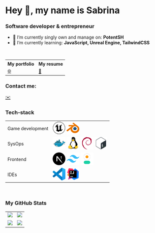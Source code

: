 # Hey 👋, my name is Sabrina

### Software developer & entrepreneur

- 🔭 I’m currently singly own and manage on: __PotentSH__ 
- 🌱 I’m currently learning: __JavaScript, Unreal Engine, TailwindCSS__

<br/>


<table>
    <tr>
        <th>My portfolio</th>
        <th>My resume</th>
    </tr>
    <tr>
        <td>
            <a href="https://hpilo.com">🌐</a>
        </td>
        <td>
            <a href="https://read.cv/sabcron">📃</a>
        </td>
    </tr>
</table>



### Contact me:

<a href="mailto:hello@hpilo.com">✉️</a>

### Tech-stack

<table>
    <tr>
        <td>Game development</td>
        <td>
            <a href=""><img src="https://raw.githubusercontent.com/devicons/devicon/55609aa5bd817ff167afce0d965585c92040787a/icons/unrealengine/unrealengine-original.svg" width="40" height="40"/></a>
            <a href=""><img src="https://raw.githubusercontent.com/devicons/devicon/55609aa5bd817ff167afce0d965585c92040787a/icons/blender/blender-original.svg" width="40" height="40"/></a>
        </td>
    </tr>
    <tr>
        <td>SysOps</td>
        <td>
            <a href=""><img src="https://github.com/devicons/devicon/blob/v2.13.0/icons/docker/docker-original.svg" width="40" height="40"/></a>
            <a href=""><img src="https://github.com/devicons/devicon/blob/v2.13.0/icons/linux/linux-original.svg" width="40" height="40"/></a>
            <a href=""><img src="https://github.com/devicons/devicon/blob/v2.13.0/icons/debian/debian-plain.svg" width="40" height="40"/></a>
            <a href=""><img src="https://github.com/devicons/devicon/blob/v2.13.0/icons/bash/bash-original.svg" width="40" height="40"/></a>
        </td>
    </tr>
    <tr>
        <td>Frontend</td>
        <td>
            <a href=""><img src="https://github.com/devicons/devicon/raw/master/icons/nextjs/nextjs-original.svg" width="40" height="40"/></a>
            <a href=""><img src="https://github.com/devicons/devicon/blob/v2.13.0/icons/tailwindcss/tailwindcss-plain.svg" width="40" height="40"/></a>
            <a href=""><img src="https://github.com/HPiLO/HPiLO/blob/main/daisyui.png?raw=true" width="40" height="40"/></a>
        </td>
    </tr>
    <tr>
        <td>IDEs</td>
        <td>
            <a href=""><img src="https://github.com/devicons/devicon/blob/v2.13.0/icons/vscode/vscode-original.svg" width="40" height="40"/></a>
            <a href=""><img src="https://github.com/devicons/devicon/blob/v2.13.0/icons/intellij/intellij-original.svg" width="40" height="40"/></a>
        </td>
    </tr>
</table>


<br/>

### My GitHub Stats

<table>
    <tr>
        <td>
            <img src="https://github-profile-trophy.vercel.app/?username=hpilo&row=3&column=4&no-bg=true"/>
        </td>
        <td>
            <img src="https://github-readme-streak-stats.herokuapp.com/?user=hpilo"/>
        </td> 
    </tr>
    <tr>
        <td>
            <img src="https://github-readme-stats.vercel.app/api?username=hpilo&count_private=true&show_icons=true&theme=tokyonight"/>
        </td>
        <td>
            <img src="https://github-readme-stats.vercel.app/api/top-langs/?username=hpilo&langs_count=10&layout=compact&hide=php,scss,css,html,batchfile,gherkin,freemarker,xslt,tsql,ruby"/>
        </td>
    </tr>
</table>
